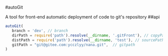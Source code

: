#autoGit

A tool for front-end automatic deployment of code to git's repository
##api
```javascript
autoGit(
   branch = 'dev', // branch
   dirPath = require('path').resolve(__dirname, '.gitFront'), // copyPath
   distPath = require('path').resolve(__dirname, 'test'), // sourcePath
   gitPath = "git@gitee.com:ycczlyy/nana.git",  // gitpath
)
    
```
 
